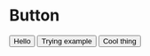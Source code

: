 # Button

<script>
  import Button from '../../../ui/Button/index.svelte';
</script>

<Button>Hello</Button>
<Button class="special" is:round>Trying example</Button>
<Button class="special" title="some" is:round={false} is:outline="false">Cool thing</Button>
